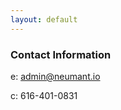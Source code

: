 ```yaml
---
layout: default
---
```

<div class="blurb">
         <section>
            <!-- FIRST BLOCK -->
            <div id="first-block">
               <div class="line">
                  <div class="margin-bottom">
                     <div class="margin">
                        <article class="s-12">
                           <h1>Contact Information</h1>
                           <p>e: <a href="mailto:admin@neumant.io">admin@neumant.io</a></p>
                           <p>c: <a>616-401-0831</a></p>
                        </article>
                     </div>
                  </div>
               </div>
            </div>
         </section>
</div><!-- /.blurb -->
